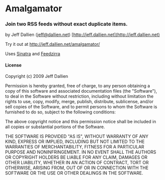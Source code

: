 Amalgamator
===========
### Join two RSS feeds without exact duplicate items. ###
by Jeff Dallien (jeff@dallien.net) [http://jeff.dallien.net](http://jeff.dallien.net)

Try it out at http://jeff.dallien.net/amalgamator/

Uses [Sinatra](http://www.sinatrarb.com/) and [Feedzirra](http://github.com/pauldix/feedzirra/tree/master)

#### License ####

Copyright (c) 2009 Jeff Dallien

Permission is hereby granted, free of charge, to any person obtaining a copy
of this software and associated documentation files (the "Software"), to deal
in the Software without restriction, including without limitation the rights
to use, copy, modify, merge, publish, distribute, sublicense, and/or sell
copies of the Software, and to permit persons to whom the Software is
furnished to do so, subject to the following conditions:

The above copyright notice and this permission notice shall be included in
all copies or substantial portions of the Software.

THE SOFTWARE IS PROVIDED "AS IS", WITHOUT WARRANTY OF ANY KIND, EXPRESS OR
IMPLIED, INCLUDING BUT NOT LIMITED TO THE WARRANTIES OF MERCHANTABILITY,
FITNESS FOR A PARTICULAR PURPOSE AND NONINFRINGEMENT. IN NO EVENT SHALL THE
AUTHORS OR COPYRIGHT HOLDERS BE LIABLE FOR ANY CLAIM, DAMAGES OR OTHER
LIABILITY, WHETHER IN AN ACTION OF CONTRACT, TORT OR OTHERWISE, ARISING FROM,
OUT OF OR IN CONNECTION WITH THE SOFTWARE OR THE USE OR OTHER DEALINGS IN
THE SOFTWARE.


